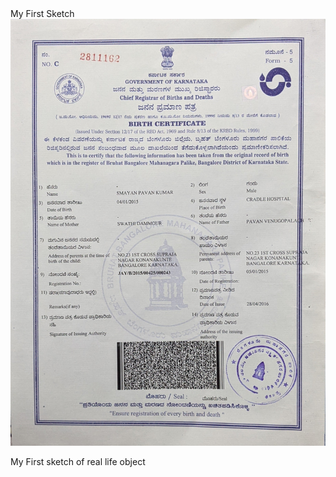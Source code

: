 <html>
  <head>
  My First Sketch
  </head>
  <body>
     <img src="pavan.jpg"> </img>
     <p> My First sketch of real life object </p>
  </body>
 </html>
